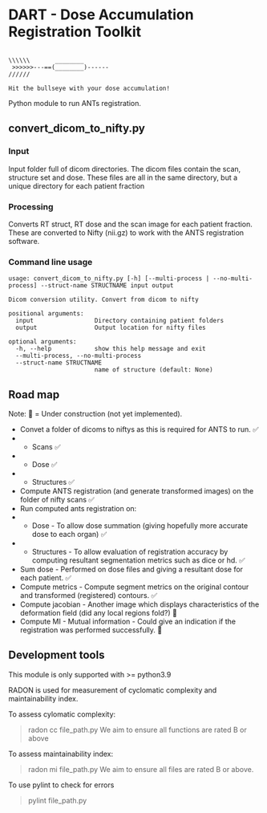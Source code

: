 # DART - Dose Accumulation Registration Toolkit


``` 

\\\\\\       ________       
 >>>>>>---==(________)------
//////

Hit the bullseye with your dose accumulation!

```

Python module to run ANTs registration.

## convert_dicom_to_nifty.py

### Input

Input folder full of dicom directories.
The dicom files contain the scan, structure set and dose.
These files are all in the same directory, but a unique directory for each patient fraction


### Processing

Converts RT struct, RT dose and the scan image for each patient fraction.
These are converted to Nifty (nii.gz) to work with the ANTS registration software.

### Command line usage

```
usage: convert_dicom_to_nifty.py [-h] [--multi-process | --no-multi-process] --struct-name STRUCTNAME input output

Dicom conversion utility. Convert from dicom to nifty

positional arguments:
  input                 Directory containing patient folders
  output                Output location for nifty files

optional arguments:
  -h, --help            show this help message and exit
  --multi-process, --no-multi-process
  --struct-name STRUCTNAME
                        name of structure (default: None)

```

## Road map

Note: 🚧 = Under construction (not yet implemented).

* Convet a folder of dicoms to niftys as this is required for ANTS to run. ✅
* * Scans ✅
* * Dose ✅
* * Structures ✅
* Compute ANTS registration (and generate transformed images) on the folder of nifty scans ✅
* Run computed ants registration on: 
* * Dose - To allow dose summation (giving hopefully more accurate dose to each organ) ✅
* * Structures - To allow evaluation of registration accuracy by computing resultant segmentation metrics such as dice or hd. ✅
* Sum dose - Performed on dose files and giving a resultant dose for each patient. ✅
* Compute metrics - Compute segment metrics on the original contour and transformed (registered) contours. ✅
* Compute jacobian - Another image which displays characteristics of the deformation field (did any local regions fold?) 🚧
* Compute MI - Mutual information - Could give an indication if the registration was performed successfully. 🚧



## Development tools

This module is only supported with >= python3.9

RADON is used for measurement of cyclomatic complexity and maintainability index.

To assess cylomatic complexity:
> radon cc file_path.py
We aim to ensure all functions are rated B or above

To assess maintainability index:
> radon mi file_path.py
We aim to ensure all files are rated B or above.

To use pylint to check for errors
> pylint file_path.py

